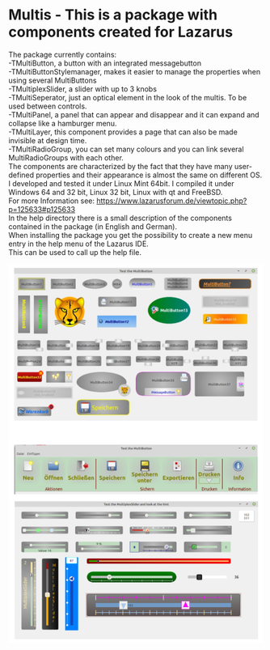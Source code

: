 # Multis - This is a package with components created for Lazarus
The package currently contains:    
-TMultiButton, a button with an integrated messagebutton   
-TMultiButtonStylemanager, makes it easier to manage the properties when using several MultiButtons   
-TMultiplexSlider, a slider with up to 3 knobs    
-TMultiSeperator, just an optical element in the look of the multis. To be used between controls.   
-TMultiPanel, a panel that can appear and disappear and it can expand and collapse like a hamburger menu.   
-TMultiLayer, this component provides a page that can also be made invisible at design time.      
-TMultiRadioGroup, you can set many colours and you can link several MultiRadioGroups with each other.         
The components are characterized by the fact that they have many user-defined properties and their appearance is almost the same on different OS.     
I developed and tested it under Linux Mint 64bit. I compiled it under Windows 64 and 32 bit, Linux 32 bit, Linux with qt and FreeBSD.   
For more Information see: https://www.lazarusforum.de/viewtopic.php?p=125633#p125633  
In the help directory there is a small description of the components contained in the package (in English and German).    
When installing the package you get the possibility to create a new menu entry in the help menu of the Lazarus IDE.    
This can be used to call up the help file.   

![screenshots](screenshots/screenshot.png)
